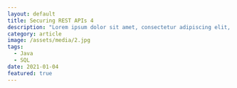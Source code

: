 ```yaml
---
layout: default
title: Securing REST APIs 4
description: "Lorem ipsum dolor sit amet, consectetur adipiscing elit, sed do eiusmod tempor incididunt ut labore et dolore magna aliqua. Ut enim ad minim veniam, quis nostrud exercitation ullamco laboris nisi ut aliquip ex ea commodo consequat."
category: article
image: /assets/media/2.jpg
tags:
  - Java
  - SQL
date: 2021-01-04
featured: true
---
```

